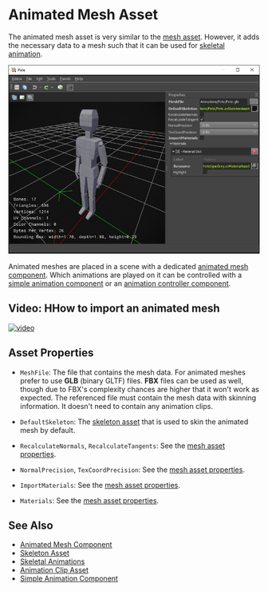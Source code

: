 # Animated Mesh Asset

The animated mesh asset is very similar to the [mesh asset](../../graphics/meshes/mesh-asset.md). However, it adds the necessary data to a mesh such that it can be used for [skeletal animation](skeletal-animation-overview.md).

![Animated Mesh Asset](../media/animated-mesh-asset.jpg)

Animated meshes are placed in a scene with a dedicated [animated mesh component](animated-mesh-component.md). Which animations are played on it can be controlled with a [simple animation component](simple-animation-component.md) or an [animation controller component](animation-controller/animation-controller-component.md).

## Video: HHow to import an animated mesh

[![video](https://img.youtube.com/vi/yT-F5d-V3HU/0.jpg)](https://www.youtube.com/watch?v=yT-F5d-V3HU)

## Asset Properties

* `MeshFile`: The file that contains the mesh data. For animated meshes prefer to use **GLB** (binary GLTF) files. **FBX** files can be used as well, though due to FBX's complexity chances are higher that it won't work as expected. The referenced file must contain the mesh data with skinning information. It doesn't need to contain any animation clips.

* `DefaultSkeleton`: The [skeleton asset](skeleton-asset.md) that is used to skin the animated mesh by default.

* `RecalculateNormals`, `RecalculateTangents`: See the [mesh asset properties](../../graphics/meshes/mesh-asset.md#asset-properties).

* `NormalPrecision`, `TexCoordPrecision`: See the [mesh asset properties](../../graphics/meshes/mesh-asset.md#asset-properties).

* `ImportMaterials`: See the [mesh asset properties](../../graphics/meshes/mesh-asset.md#asset-properties).

* `Materials`: See the [mesh asset properties](../../graphics/meshes/mesh-asset.md#asset-properties).

## See Also

* [Animated Mesh Component](animated-mesh-component.md)
* [Skeleton Asset](skeleton-asset.md)
* [Skeletal Animations](skeletal-animation-overview.md)
* [Animation Clip Asset](animation-clip-asset.md)
* [Simple Animation Component](simple-animation-component.md)
